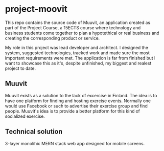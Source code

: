 # project-moovit
This repo contains the source code of Muuvit, an application created as part of the Project Course, a 15ECTS course where technology and business students come together to plan a hypotethical or real business and creating the corresponding product or service.

My role in this project was lead developer and architect. I designed the system, suggested technologies, tracked work and made sure the most important requirements were met. The application is far from finished but I want to showcase this as it's, despite unfinished, my biggest and realest project to date. 

## Muuvit
Muuvit exists as a solution to the lack of excercise in Finland. The idea is to have one platform for finding and hosting exercise events. Normally one would use Facebook or such to advertise their exercise group and find people. Muuvit's idea is to provide a better platform for this kind of socialized exercise. 

## Technical solution
3-layer monolihic MERN stack web app designed for mobile screens. 
